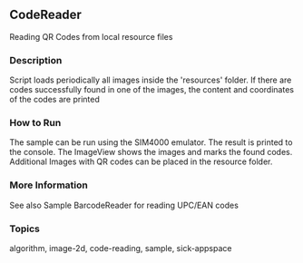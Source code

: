## CodeReader

Reading QR Codes from local resource files

### Description

Script loads periodically all images inside the 'resources' folder.
If there are codes successfully found in one of the images, the content
and coordinates of the codes are printed

### How to Run

The sample can be run using the SIM4000 emulator. The result is printed to the
console. The ImageView shows the images and marks the found codes.
Additional Images with QR codes can be placed in the resource folder.

### More Information

See also Sample BarcodeReader for reading UPC/EAN codes

### Topics

algorithm, image-2d, code-reading, sample, sick-appspace
